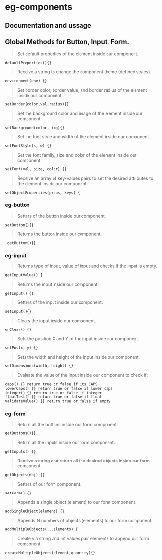 # eg-components

## Documentation and ussage

## Global Methods for Button, Input, Form.

> Set default properties of the element inside our component.
```
defaultProperties(){}
```
> Receive a string to change the component theme (defined styles). 
```
environment(env) {}
```
> Set border color, border value, and border radius of the element inside our component.
```
setBorder(color,val,radius){}
```
> Set the background color and image of the element inside our component.
```
setBackground(color, img){}
```
> Set the font style and width of the element inside our component. 
```
setFontStyle(s, w) {}
```
> Set the font family, size and color of the element inside our component.
```
setFont(val, size, color) {}
```
> Receive an array of key-values pairs to set the desired attributes to the element inside our component.
```
setObjectProperties(props, keys) {
```

### eg-button

> Setters of the button inside our component.
```
setButton(){}
```

> Returns the button inside our component.
```
 getButton(){}
```

### eg-input

> Returns type of input, value of input and checks if the input is empty.
```
getInputValue() {
```

> Returns the input inside our component.
```
getInput() {}
```

> Setters of the input inside our component.
```
setInput(){}
```

> Clears the input inside our component.
```
onClear() {}
```

> Sets the position X and Y of the input inside our component.
```
setPos(x, y) {}
```

> Sets the width and height of the input inside our component.
```
setDimensions(width, height) {}
```

> Evaluate the value of the input inside our component to check if: 
```
caps() {} return true or false if its CAPS 
lowerCaps() {} return true or false if lower caps
integer() {} return true or false if integer
floatTest() {} return true or false if float
validateValue() {} return true or false if empty
```

### eg-form

> Return all the buttons inside our form component.
```
getButtons(){}
```

> Return all the inputs inside our form component.
```
getInputs() {}
```

> Receive a string and return all the desired objects inside our form component.
```
getObjects(obj) {}
```

> Setters of our form component.
```
setForm() {}
```
> Appends a single object (element) to our form component.
```
addSingleObject(element) {}
```
> Appends N numbers of objects (elements) to our form component. 
```
addMultipleObjects(...elements) {
```

> Create via string and int values pair elements to append our form component.
```
createMultipleObjects(element,quantity){}   
```